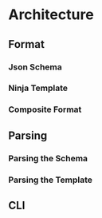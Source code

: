 # Architecture

## Format

### Json Schema

### Ninja Template

### Composite Format


## Parsing

### Parsing the Schema

### Parsing the Template


## CLI



